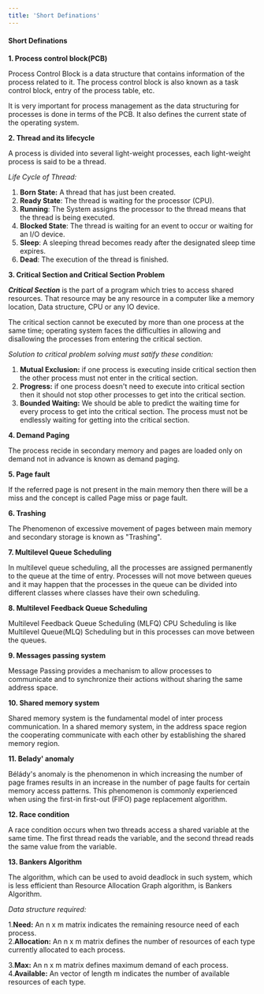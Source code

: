 ```yaml
---
title: 'Short Definations'
---
```


#### Short Definations

**1. Process control block(PCB)**

Process Control Block is a data structure that contains information of the process related to it. The process control block is also known as a task control block, entry of the process table, etc.

It is very important for process management as the data structuring for processes is done in terms of the PCB. It also defines the current state of the operating system.

**2. Thread and its lifecycle**

A process is divided into several light-weight processes, each light-weight process is said to be a thread.

_Life Cycle of Thread:_
1. **Born State:** A thread that has just been created.
2. **Ready State**: The thread is waiting for the processor (CPU).
3. **Running**: The System assigns the processor to the thread means that the thread is being executed.
4. **Blocked State**: The thread is waiting for an event to occur or waiting for an I/O device.
5. **Sleep**: A sleeping thread becomes ready after the designated sleep time expires.
6. **Dead**: The execution of the thread is finished.

**3. Critical Section and Critical Section Problem**

**_Critical Section_** is the part of a program which tries to access shared resources. That resource may be any resource in a computer like a memory location, Data structure, CPU or any IO device.

The critical section cannot be executed by more than one process at the same time; operating system faces the difficulties in allowing and disallowing the processes from entering the critical section.

_Solution to critical problem solving must satify these condition:_

1. **Mutual Exclusion:** if one process is executing inside critical section then the other process must not enter in the critical section.
2. **Progress:** if one process doesn't need to execute into critical section then it should not stop other processes to get into the critical section.
3. **Bounded Waiting:** We should be able to predict the waiting time for every process to get into the critical section. The process must not be endlessly waiting for getting into the critical section.

**4. Demand Paging**

The process recide in secondary memory and pages are loaded only on demand not in advance is known as demand paging.

**5. Page fault**

If the referred page is not present in the main memory then there will be a miss and the concept is called Page miss or page fault.

**6. Trashing**

The Phenomenon of excessive movement of pages between main memory and secondary storage is known as "Trashing".

**7. Multilevel Queue Scheduling**

In multilevel queue scheduling, all the processes are assigned permanently to the queue at the time of entry. Processes will not move between queues and it may happen that the processes in the queue can be divided into different classes where classes have their own scheduling.

**8. Multilevel Feedback Queue Scheduling**

Multilevel Feedback Queue Scheduling (MLFQ) CPU Scheduling is like Multilevel Queue(MLQ) Scheduling but in this processes can move between the queues.

**9. Messages passing system**

Message Passing provides a mechanism to allow processes to communicate and to synchronize their actions without sharing the same address space.

**10. Shared memory system**

Shared memory system is the fundamental model of inter process communication. In a shared memory system, in the address space region the cooperating communicate with each other by establishing the shared memory region.

**11. Belady' anomaly**

Bélády's anomaly is the phenomenon in which increasing the number of page frames results in an increase in the number of page faults for certain memory access patterns. This phenomenon is commonly experienced when using the first-in first-out (FIFO) page replacement algorithm.

**12. Race condition**

A race condition occurs when two threads access a shared variable at the same time. The first thread reads the variable, and the second thread reads the same value from the variable.

**13. Bankers Algorithm**

The algorithm, which can be used to avoid deadlock in such system, which is less efficient than Resource Allocation Graph algorithm, is Bankers Algorithm.

_Data structure required:_

1.**Need:** An n x m matrix indicates the remaining resource need of each process.  
2.**Allocation:** An n x m matrix defines the number of resources of each type currently allocated to each process.

3.**Max:** An n x m matrix defines maximum demand of each process.  
4.**Available:** An vector of length m indicates the number of available resources of each type.
